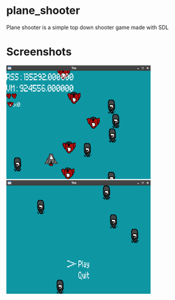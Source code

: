 # plane_shooter
Plane shooter is a simple top down shooter game made with SDL

# Screenshots
<img src="screenshots/screenshot1.png" height=300>
<br>
<img src="screenshots/screenshot2.png" height=300>
